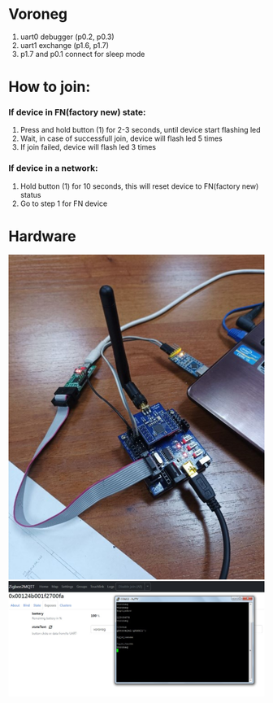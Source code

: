 # Voroneg
1. uart0 debugger (p0.2, p0.3)
2. uart1 exchange (p1.6, p1.7)
3. p1.7 and p0.1 connect for sleep mode
# How to join:
### If device in FN(factory new) state:
1. Press and hold button (1) for 2-3 seconds, until device start flashing led
2. Wait, in case of successfull join, device will flash led 5 times
3. If join failed, device will flash led 3 times

### If device in a network:
1. Hold button (1) for 10 seconds, this will reset device to FN(factory new) status
2. Go to step 1 for FN device

# Hardware
![](/images/Screenshot_1272.jpg)
![](/images/Screenshot_1271.jpg)
